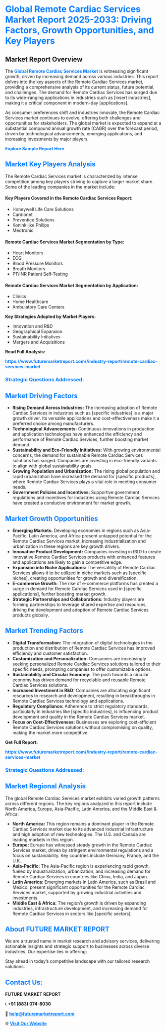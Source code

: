 <h1 style="color: #007BFF;">Global Remote Cardiac Services Market Report 2025-2033: Driving Factors, Growth Opportunities, and Key Players</h1>

<section id="overview">
<h2>Market Report Overview</h2>
<p>The <a href="https://www.futuremarketreport.com//industry-report/remote-cardiac-services-market" style="color: #007BFF; text-decoration: none;"><strong>Global Remote Cardiac Services Market</strong></a> is witnessing significant growth, driven by increasing demand across various industries. This report delves into the key aspects of the Remote Cardiac Services market, providing a comprehensive analysis of its current status, future potential, and challenges. The demand for Remote Cardiac Services has surged due to its wide-ranging applications in industries such as [insert industries], making it a critical component in modern-day [applications].</p>
<p>As consumer preferences shift and industries innovate, the Remote Cardiac Services market continues to evolve, offering both challenges and opportunities for stakeholders. The global market is expected to expand at a substantial compound annual growth rate (CAGR) over the forecast period, driven by technological advancements, emerging applications, and increasing investments by major players.</p>
</section>

<section id="overview">
<p><a href="https://www.futuremarketreport.com//request-sample/reportId=77274" style="color: #007BFF; text-decoration: none;"><strong>Explore Sample Report Here</strong></a></p>
</section>

<section id="key-players">
<h2 style="color: #007BFF;">Market Key Players Analysis</h2>
<p>The Remote Cardiac Services market is characterized by intense competition among key players striving to capture a larger market share. Some of the leading companies in the market include:</p>
<h4>Key Players Covered in the Remote Cardiac Services Report:</h4>
<ul><li>Honeywell Life Care Solutions</li><li>Cardionet</li><li>Preventice Solutions</li><li>Koninklijke Philips</li><li>Medtronic</li></ul>
<h4>Remote Cardiac Services Market Segmentation by Type:</h4>
<ul><li>Heart Monitors</li><li>ECG</li><li>Blood Pressure Monitors</li><li>Breath Monitors</li><li>PT/INR Patient Self-Testing</li></ul>

<h4>Remote Cardiac Services Market Segmentation by Application:</h4>
<ul><li>Clinics</li><li>Home Healthcare</li><li>Ambulatory Care Centers</li></ul>
<p><strong>Key Strategies Adopted by Market Players:</strong></p>
<ul>
<li>Innovation and R&D</li>
<li>Geographical Expansion</li>
<li>Sustainability Initiatives</li>
<li>Mergers and Acquisitions</li>
</ul>
</section>

<section>
<p><strong>Read Full Analysis: </strong></p><a href="https://www.futuremarketreport.com//industry-report/remote-cardiac-services-market" style="color: #007BFF; text-decoration: none;"><strong>https://www.futuremarketreport.com//industry-report/remote-cardiac-services-market</strong></a>
<h3 style="color: #007BFF;">Strategic Questions Addressed:</h3>
</section>

<section id="driving-factors">
<h2 style="color: #007BFF;">Market Driving Factors</h2>
<ul>
<li><strong>Rising Demand Across Industries:</strong> The increasing adoption of Remote Cardiac Services in industries such as [specific industries] is a major growth driver. Its versatile applications and cost-effectiveness make it a preferred choice among manufacturers.</li>
<li><strong>Technological Advancements:</strong> Continuous innovations in production and application technologies have enhanced the efficiency and performance of Remote Cardiac Services, further boosting market demand.</li>
<li><strong>Sustainability and Eco-Friendly Initiatives:</strong> With growing environmental concerns, the demand for sustainable Remote Cardiac Services solutions has surged. Companies are investing in eco-friendly variants to align with global sustainability goals.</li>
<li><strong>Growing Population and Urbanization:</strong> The rising global population and rapid urbanization have increased the demand for [specific products], where Remote Cardiac Services plays a vital role in meeting consumer needs.</li>
<li><strong>Government Policies and Incentives:</strong> Supportive government regulations and incentives for industries using Remote Cardiac Services have created a conducive environment for market growth.</li>
</ul>
</section>

<section id="growth-opportunities">
<h2 style="color: #007BFF;">Market Growth Opportunities</h2>
<ul>
<li><strong>Emerging Markets:</strong> Developing economies in regions such as Asia-Pacific, Latin America, and Africa present untapped potential for the Remote Cardiac Services market. Increasing industrialization and urbanization in these regions are key growth drivers.</li>
<li><strong>Innovative Product Development:</strong> Companies investing in R&D to create innovative Remote Cardiac Services products with enhanced features and applications are likely to gain a competitive edge.</li>
<li><strong>Expansion into Niche Applications:</strong> The versatility of Remote Cardiac Services allows it to be utilized in niche markets such as [specific niches], creating opportunities for growth and diversification.</li>
<li><strong>E-commerce Growth:</strong> The rise of e-commerce platforms has created a surge in demand for Remote Cardiac Services used in [specific applications], further boosting market growth.</li>
<li><strong>Strategic Partnerships and Collaborations:</strong> Industry players are forming partnerships to leverage shared expertise and resources, driving the development and adoption of Remote Cardiac Services products globally.</li>
</ul>
</section>

<section id="trending-factors">
<h2 style="color: #007BFF;">Market Trending Factors</h2>
<ul>
<li><strong>Digital Transformation:</strong> The integration of digital technologies in the production and distribution of Remote Cardiac Services has improved efficiency and customer satisfaction.</li>
<li><strong>Customization and Personalization:</strong> Consumers are increasingly seeking personalized Remote Cardiac Services solutions tailored to their specific needs, prompting companies to offer customizable options.</li>
<li><strong>Sustainability and Circular Economy:</strong> The push towards a circular economy has driven demand for recyclable and reusable Remote Cardiac Services solutions.</li>
<li><strong>Increased Investment in R&D:</strong> Companies are allocating significant resources to research and development, resulting in breakthroughs in Remote Cardiac Services technology and applications.</li>
<li><strong>Regulatory Compliance:</strong> Adherence to strict regulatory standards, particularly in industries like [specific industries], is influencing product development and quality in the Remote Cardiac Services market.</li>
<li><strong>Focus on Cost-Effectiveness:</strong> Businesses are exploring cost-efficient Remote Cardiac Services solutions without compromising on quality, making the market more competitive.</li>
</ul>
</section>

<section>
<p><strong>Get Full Report: </strong></p><a href="https://www.futuremarketreport.com//industry-report/remote-cardiac-services-market" style="color: #007BFF; text-decoration: none;"><strong>https://www.futuremarketreport.com//industry-report/remote-cardiac-services-market</strong></a>
<h3 style="color: #007BFF;">Strategic Questions Addressed:</h3>
</section>


<section id="regional-analysis">
<h2 style="color: #007BFF;">Market Regional Analysis</h2>
<p>The global Remote Cardiac Services market exhibits varied growth patterns across different regions. The key regions analyzed in this report include North America, Europe, Asia-Pacific, Latin America, and the Middle East & Africa:</p>
<ul>
<li><strong>North America:</strong> This region remains a dominant player in the Remote Cardiac Services market due to its advanced industrial infrastructure and high adoption of new technologies. The U.S. and Canada are leading markets in this region.</li>
<li><strong>Europe:</strong> Europe has witnessed steady growth in the Remote Cardiac Services market, driven by stringent environmental regulations and a focus on sustainability. Key countries include Germany, France, and the U.K.</li>
<li><strong>Asia-Pacific:</strong> The Asia-Pacific region is experiencing rapid growth, fueled by industrialization, urbanization, and increasing demand for Remote Cardiac Services in countries like China, India, and Japan.</li>
<li><strong>Latin America:</strong> Emerging markets in Latin America, such as Brazil and Mexico, present significant opportunities for the Remote Cardiac Services market, supported by growing industrial activities and investments.</li>
<li><strong>Middle East & Africa:</strong> The region’s growth is driven by expanding industries, infrastructure development, and increasing demand for Remote Cardiac Services in sectors like [specific sectors].</li>
</ul>
</section>

<footer>
<h2 style="color: #007BFF;">About FUTURE MARKET REPORT</h2>
<p>We are a trusted name in market research and advisory services, delivering actionable insights and strategic support to businesses across diverse industries. Our expertise lies in offering:</p>

<p>Stay ahead in today’s competitive landscape with our tailored research solutions.</p>

<h2 style="color: #007BFF;">Contact Us:</h2>
<p><strong>FUTURE MARKET REPORT</strong></p>
<p>📞 <strong>+91 (883) 074-8030</strong></p>
<p>📧 <strong><a href="mailto:help@futuremarketreport.com" style="color: #007BFF;">help@futuremarketreport.com</a></strong></p>
<p>🌐 <strong><a href="https://www.futuremarketreport.com/" style="color: #007BFF;">Visit Our Website</a></strong></p>
</footer>